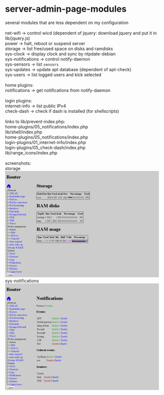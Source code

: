 # server-admin-page-modules
several modules that are less dependent on my configuration<br><br>
net-wifi -> control wicd (dependent of jquery: download jquery and put it in lib/jquery.js)<br>
power -> halt, reboot or suspend server<br>
storage -> list free/used space on disks and ramdisks<br>
sys-clock -> display clock and sync by ntpdate-debian<br>
sys-notifications -> control notify-daemon<br>
sys-sensors -> list `sensors`<br>
sys-updates -> update apt database (dependent of apt-check)<br>
sys-users -> list logged users and kick selected<br><br>
home plugins:<br>
notifications -> get notifications from notify-daemon<br><br>
login plugins:<br>
internet-info -> list public IPv4<br>
check-dash -> check if dash is installed (for shellscripts)<br><br>
links to lib/prevent-index.php:<br>
home-plugins/05_notifications/index.php<br>
lib/shell/index.php<br>
home-plugins/05_notifications/index.php<br>
login-plugins/01_internet-info/index.php<br>
login-plugins/05_check-dash/index.php<br>
lib/range_icons/index.php<br><br>
screenshots:<br>
storage<br>
![alt text](https://github.com/MissKittin/server-admin-page-modules/blob/master/storage.png)<br>
sys-notifications<br>
![alt text](https://github.com/MissKittin/server-admin-page-modules/blob/master/sys-notifications.png)
